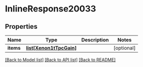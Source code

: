 # InlineResponse20033

## Properties
Name | Type | Description | Notes
------------ | ------------- | ------------- | -------------
**items** | [**list[Xenon1tTpcGain]**](Xenon1tTpcGain.md) |  | [optional] 

[[Back to Model list]](../README.md#documentation-for-models) [[Back to API list]](../README.md#documentation-for-api-endpoints) [[Back to README]](../README.md)


